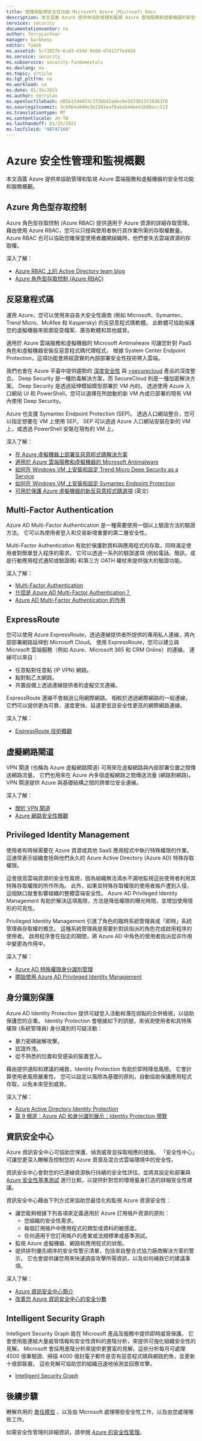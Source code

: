 ```yaml
---
title: 管理與監視安全性功能-Microsoft Azure |Microsoft Docs
description: 本文涵蓋 Azure 提供來協助管理和監視 Azure 雲端服務和虛擬機器的安全性功能和服務概觀。
services: security
documentationcenter: na
author: TerryLanfear
manager: barbkess
editor: TomSh
ms.assetid: 5cf2827b-6cd3-434d-9100-d7411f7ed424
ms.service: security
ms.subservice: security-fundamentals
ms.devlang: na
ms.topic: article
ms.tgt_pltfrm: na
ms.workload: na
ms.date: 01/24/2021
ms.author: terrylan
ms.openlocfilehash: d85b1fdd433c372bb41adec6e3d33013f19363f0
ms.sourcegitcommit: 3c8964a946e3b2343eaf8aba54dee41b89acc123
ms.translationtype: MT
ms.contentlocale: zh-TW
ms.lasthandoff: 01/25/2021
ms.locfileid: "98747168"
---
```

# <a name="azure-security-management-and-monitoring-overview"></a>Azure 安全性管理和監視概觀
本文涵蓋 Azure 提供來協助管理和監視 Azure 雲端服務和虛擬機器的安全性功能和服務概觀。

## <a name="azure-role-based-access-control"></a>Azure 角色型存取控制

Azure 角色型存取控制 (Azure RBAC) 提供適用于 Azure 資源的詳細存取管理。 藉由使用 Azure RBAC，您可以只授與使用者執行其作業所需的存取權數量。 Azure RBAC 也可以協助您確保當使用者離開組織時，他們會失去雲端資源的存取權。

深入了解：

* [Azure RBAC 上的 Active Directory team blog](https://cloudblogs.microsoft.com/enterprisemobility/?product=azure-active-directory)
* [Azure 角色型存取控制 (Azure RBAC)](../../role-based-access-control/role-assignments-portal.md)

## <a name="antimalware"></a>反惡意程式碼

運用 Azure，您可以使用來自各大安全性廠商 (例如 Microsoft、Symantec、Trend Micro、McAfee 和 Kaspersky) 的反惡意程式碼軟體。 此軟體可協助保護您的虛擬機器來抵禦惡意檔案、廣告軟體和其他威脅。

適用於 Azure 雲端服務和虛擬機器的 Microsoft Antimalware 可讓您針對 PaaS 角色和虛擬機器安裝反惡意程式碼代理程式。 根據 System Center Endpoint Protection，這項功能會將經證實的內部部署安全性技術帶入雲端。

我們也會在 Azure 平臺中提供趨勢的 [深度安全性](https://www.trendmicro.com/us/enterprise/cloud-solutions/deep-security/) 與 [>securecloud](https://www.trendmicro.com/us/enterprise/cloud-solutions/secure-cloud/) 產品的深度整合。 Deep Security 是一種防毒解決方案，而 SecureCloud 則是一種加密解決方案。 Deep Security 是透過延伸模組模型部署於 VM 內的。 透過使用 Azure 入口網站 UI 和 PowerShell，您可以選擇在所啟動的新 VM 內或已部署的現有 VM 內使用 Deep Security。

Azure 也支援 Symantec Endpoint Protection (SEP)。 透過入口網站整合，您可以指定想要在 VM 上使用 SEP。 SEP 可以透過 Azure 入口網站安裝在新的 VM 上，或透過 PowerShell 安裝在現有的 VM 上。

深入了解：

* [在 Azure 虛擬機器上部署反惡意程式碼解決方案](https://azure.microsoft.com/blog/deploying-antimalware-solutions-on-azure-virtual-machines/)
* [適用於 Azure 雲端服務和虛擬機器的 Microsoft Antimalware](antimalware.md)
* [如何在 Windows VM 上安裝和設定 Trend Micro Deep Security as a Service](../../virtual-machines/extensions/trend.md)
* [如何在 Windows VM 上安裝和設定 Symantec Endpoint Protection](../../virtual-machines/extensions/symantec.md)
* [可用於保護 Azure 虛擬機器的新反惡意程式碼選項](https://azure.microsoft.com/blog/new-antimalware-options-for-protecting-azure-virtual-machines/) \(英文\)

## <a name="multi-factor-authentication"></a>Multi-Factor Authentication

Azure AD Multi-Factor Authentication 是一種需要使用一個以上驗證方法的驗證方法。 它可以為使用者登入和交易新增重要的第二層安全性。

Multi-Factor Authentication 有助於保護對資料與應用程式的存取，同時滿足使用者對簡單登入程序的需求。 它可以透過一系列的驗證選項 (例如電話、簡訊，或是行動應用程式通知或驗證碼) 和第三方 OATH 權杖來提供強大的驗證功能。

深入了解：

* [Multi-Factor Authentication](https://azure.microsoft.com/documentation/services/multi-factor-authentication/)
* [什麼是 Azure AD Multi-Factor Authentication？](../../active-directory/authentication/concept-mfa-howitworks.md)
* [Azure AD Multi-Factor Authentication 的作用](../../active-directory/authentication/concept-mfa-howitworks.md)

## <a name="expressroute"></a>ExpressRoute

您可以使用 Azure ExpressRoute，透過連線提供者所提供的專用私人連線，將內部部署網路延伸到 Microsoft Cloud。 使用 ExpressRoute，您可以建立與 Microsoft 雲端服務（例如 Azure、Microsoft 365 和 CRM Online）的連線。 連線可以來自：

* 任意點對任意點 (IP VPN) 網路。
* 點對點乙太網路。
* 共置設備上透過連線提供者的虛擬交叉連線。

ExpressRoute 連線不會越過公用網際網路。 相較於透過網際網路的一般連線，它們可以提供更為可靠、速度更快、延遲更低且安全性更高的網際網路連線。

深入了解：

* [ExpressRoute 技術概觀](../../expressroute/expressroute-introduction.md)

## <a name="virtual-network-gateways"></a>虛擬網路閘道

VPN 閘道 (也稱為 Azure 虛擬網路閘道) 可用來在虛擬網路與內部部署位置之間傳送網路流量。 它們也用來在 Azure 內多個虛擬網路之間傳送流量 (網路對網路)。 VPN 閘道提供 Azure 與基礎結構之間的跨單位安全連線。

深入了解：

* [關於 VPN 閘道](../../vpn-gateway/vpn-gateway-about-vpngateways.md)
* [Azure 網路安全性概觀](network-overview.md)

## <a name="privileged-identity-management"></a>Privileged Identity Management

使用者有時候需要在 Azure 資源或其他 SaaS 應用程式中執行特殊權限的作業。 這通常表示組織會授與他們永久的 Azure Active Directory (Azure AD) 特殊存取權限。

這會提高雲端資源的安全性風險，因為組織無法滴水不漏地監視這些使用者利用其特殊存取權限的所作所為。 此外，如果具特殊存取權限的使用者帳戶遭到入侵，這個缺口就會影響組織的整體雲端安全性。 Azure AD Privileged Identity Management 有助於解決這項風險，方法是降低權限的曝光時間，並增加使用情形的可見性。  

Privileged Identity Management 引進了角色的臨時系統管理員或「即時」系統管理員存取權的概念。 這種系統管理員是需要針對該指派的角色完成啟用程序的使用者。 啟用程序會在指定的期間，將 Azure AD 中角色的使用者指派從非作用中變更為作用中。

深入了解：

* [Azure AD 特殊權限身分識別管理](../../active-directory/privileged-identity-management/pim-configure.md)
* [開始使用 Azure AD Privileged Identity Management](../../active-directory/privileged-identity-management/pim-getting-started.md)

## <a name="identity-protection"></a>身分識別保護

Azure AD Identity Protection 提供可疑登入活動和潛在弱點的合併檢視，以協助保護您的企業。 Identity Protection 會根據如下的訊號，來偵測使用者和具特殊權限 (系統管理員) 身分識別的可疑活動：

* 暴力密碼破解攻擊。
* 認證外洩。
* 從不熟悉的位置和受感染的裝置登入。

藉由提供通知和建議的補救，Identity Protection 有助於即時降低風險。 它會計算使用者風險嚴重性。 您可以設定以風險為基礎的原則，自動協助保護應用程式存取，以免未來受到威脅。

深入了解：

* [Azure Active Directory Identity Protection](../../active-directory/identity-protection/overview-identity-protection.md)
* [第 9 頻道：Azure AD 和身分識別展示：Identity Protection 預覽](https://channel9.msdn.com/Series/Azure-AD-Identity/Azure-AD-and-Identity-Show-Identity-Protection-Preview)

## <a name="security-center"></a>資訊安全中心

Azure 資訊安全中心可協助您保護、偵測威脅並採取相應的措施。 「安全性中心」可讓您更深入瞭解及控制您的 Azure 資源及混合式雲端環境中的安全性。 

資訊安全中心會對您的已連線資源執行持續的安全性評估，並將其設定和部署與 [Azure 安全性基準測試](../benchmarks/introduction.md) 進行比較，以提供針對您的環境量身打造的詳細安全性建議。

資訊安全中心藉由下列方式來協助您最佳化和監視 Azure 資源安全性︰

- 讓您能夠根據下列各項來定義適用於 Azure 訂用帳戶資源的原則：
    - 您組織的安全性需求。
    - 每個訂用帳戶中應用程式的類型或資料的敏感度。
    - 任何適用于您訂用帳戶的產業或法規標準或基準測試。 
- 監視 Azure 虛擬機器、網路和應用程式的狀態。
- 提供排列優先順序的安全性警示清單，包括來自整合式協力廠商解決方案的警示。 它也會提供讓您用來快速調查攻擊所需資訊，以及如何補救它的建議事項。

深入了解：

* [Azure 資訊安全中心簡介](../../security-center/security-center-introduction.md)
* [改善您 Azure 資訊安全中心的安全分數](../../security-center/secure-score-security-controls.md)

## <a name="intelligent-security-graph"></a>Intelligent Security Graph

Intelligent Security Graph 能在 Microsoft 產品及服務中提供即時威脅保護。 它會使用能連結大量威脅情報和安全性資料的進階分析，來提供可強化組織安全性的見解。 Microsoft 會採用進階分析來提供更豐富的見解，這些分析每月可處理 4500 億筆驗證、掃描 4000 億封電子郵件是否有惡意程式碼與網路釣魚，並更新十億部裝置。 這些見解可協助您的組織迅速地偵測並回應攻擊。

* [Intelligent Security Graph](https://www.microsoft.com/security/intelligence)

## <a name="next-steps"></a>後續步驟
瞭解共用的 [責任模型](shared-responsibility.md) ，以及由 Microsoft 處理哪些安全性工作，以及由您處理哪些工作。

如需安全性管理的詳細資訊，請參閱 [Azure 的安全性管理](management.md)。